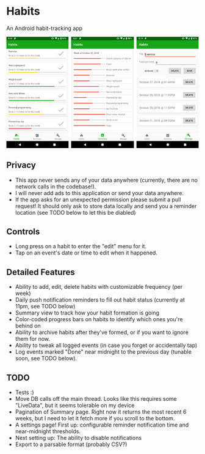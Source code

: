 Habits
=====
An Android habit-tracking app

![Screenshot](/screenshot.png?raw=true "Screenshot")

## Privacy
- This app never sends any of your data anywhere (currently, there are no network calls in the
  codebase!).
- I will never add ads to this application or send your data anywhere.
- If the app asks for an unexpected permission please submit a pull request! It should only ask
  to store data locally and send you a reminder location (see TODO below to let this be diabled)

## Controls
- Long press on a habit to enter the "edit" menu for it.
- Tap on an event's date or time to edit when it happened.

## Detailed Features
- Ability to add, edit, delete habits with customizable frequency (per week)
- Daily push notification reminders to fill out habit status (currently at 11pm, see TODO below)
- Summary view to track how your habit formation is going
- Color-coded progress bars on habits to identify which ones you're behind on
- Ability to archive habits after they've formed, or if you want to ignore them for now.
- Ability to tweak all logged events (in case you forget or accidentally tap)
- Log events marked "Done" near midnight to the previous day (tunable soon, see TODO below).

## TODO
- Tests :)
- Move DB calls off the main thread. Looks like this requires some "LiveData", but it seems
  tolerable on my device
- Pagination of Summary page. Right now it returns the most recent 6 weeks, but I need to let it
  fetch more if you scroll to the bottom.
- A settings page! First up: configurable reminder notification time and near-midnight thresholds.
- Next setting up: The ability to disable notifications
- Export to a parsable format (probably CSV?)
